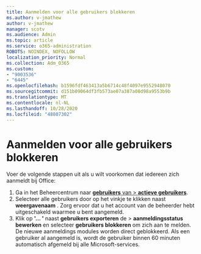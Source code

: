 ```yaml
---
title: Aanmelden voor alle gebruikers blokkeren
ms.author: v-jmathew
author: v-jmathew
manager: scotv
ms.audience: Admin
ms.topic: article
ms.service: o365-administration
ROBOTS: NOINDEX, NOFOLLOW
localization_priority: Normal
ms.collection: Adm_O365
ms.custom:
- "9003536"
- "6445"
ms.openlocfilehash: b1596fdf463413a5b6714c48f4097e9552948070
ms.sourcegitcommit: d151b09064df3fb573ae07a387a08d98a9553b9b
ms.translationtype: MT
ms.contentlocale: nl-NL
ms.lasthandoff: 10/28/2020
ms.locfileid: "48807302"
---
```

# <a name="block-sign-in-for-all-users"></a>Aanmelden voor alle gebruikers blokkeren

Voer de volgende stappen uit als u wilt voorkomen dat iedereen zich aanmeldt bij Office:

1. Ga in het Beheercentrum naar [ **gebruikers** van  >  **actieve gebruikers**](https://admin.microsoft.com/Adminportal/Home?source=applauncher#/users).
2. Selecteer alle gebruikers door op het vinkje te klikken naast **weergavenaam** . Zorg ervoor dat u het account van de beheerder hebt uitgeschakeld waarmee u bent aangemeld.
3. Klik op **'... '** naast **gebruikers exporteren** de  >  **aanmeldingsstatus bewerken** en selecteer **gebruikers blokkeren** om zich aan te melden. De nieuwe aanmeldings modules worden direct geblokkeerd. Als een gebruiker al aangemeld is, wordt de gebruiker binnen 60 minuten automatisch afgemeld bij alle Microsoft-services.
